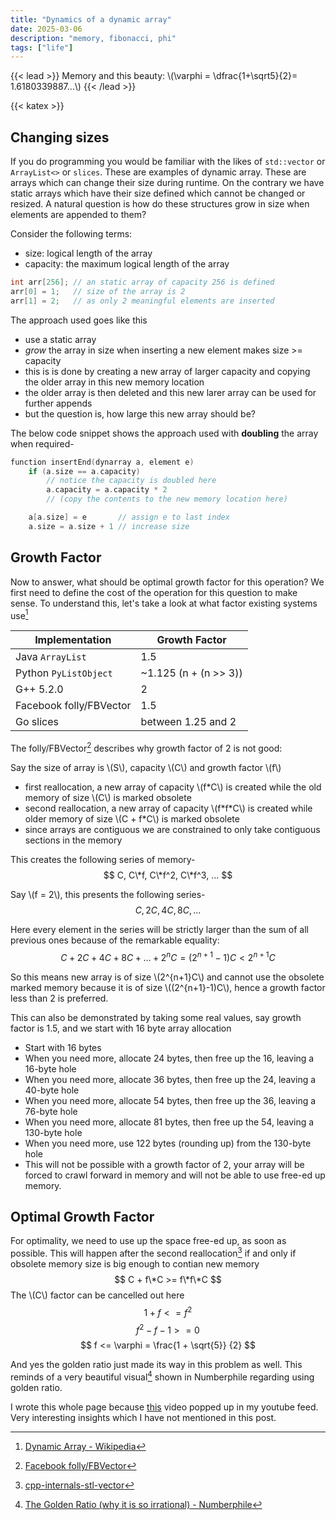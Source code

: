 ```yaml
---
title: "Dynamics of a dynamic array"
date: 2025-03-06
description: "memory, fibonacci, phi"
tags: ["life"]
---
```


{{< lead >}}
Memory and this beauty: \\(\varphi = \dfrac{1+\sqrt5}{2}= 1.6180339887…\\)
{{< /lead >}}

{{< katex >}}

## Changing sizes
If you do programming you would be familiar with the likes of `std::vector` or `ArrayList<>` or `slices`. These are examples of dynamic array.
These are arrays which can change their size during runtime. On the contrary we have static arrays which have their size defined which cannot be changed or resized.
A natural question is how do these structures grow in size when elements are appended to them?

Consider the following terms:
- size: logical length of the array
- capacity: the maximum logical length of the array
```c
int arr[256]; // an static array of capacity 256 is defined
arr[0] = 1;   // size of the array is 2 
arr[1] = 2;   // as only 2 meaningful elements are inserted
```

The approach used goes like this
- use a static array
- *grow* the array in size when inserting a new element makes size >= capacity
- this is is done by creating a new array of larger capacity and copying the older array in this new memory location
- the older array is then deleted and this new larer array can be used for further appends
- but the question is, how large this new array should be?

The below code snippet shows the approach used with **doubling** the array when required-
```c
function insertEnd(dynarray a, element e)
    if (a.size == a.capacity)
        // notice the capacity is doubled here
        a.capacity = a.capacity * 2 
        // (copy the contents to the new memory location here)

    a[a.size] = e       // assign e to last index
    a.size = a.size + 1 // increase size
```

## Growth Factor
Now to answer, what should be optimal growth factor for this operation? We first need to define the cost of the operation for this question to make sense.
To understand this, let's take a look at what factor existing systems use[^1]

| Implementation          | Growth Factor |
| ---                     | ---           |
| Java `ArrayList`        | 1.5 | 
| Python `PyListObject`   | ~1.125 (n + (n >> 3)) | 
| G++ 5.2.0               | 2 | 
| Facebook folly/FBVector | 1.5 | 
| Go slices               | between 1.25 and 2 |

The folly/FBVector[^5] describes why growth factor of 2 is not good:

Say the size of array is \\(S\\), capacity \\(C\\) and growth factor \\(f\\)
- first reallocation, a new array of capacity \\(f\*C\\) is created while the old memory of size \\(C\\) is marked obsolete
- second reallocation, a new array of capacity \\(f\*f\*C\\) is created while older memory of size \\(C + f\*C\\) is marked obsolete
- since arrays are contiguous we are constrained to only take contiguous sections in the memory

This creates the following series of memory-
$$
 C, C\*f, C\*f^2, C\*f^3, ...
$$

Say \\(f = 2\\), this presents the following series-
$$
 C, 2C, 4C, 8C, ...
$$

Here every element in the series will be strictly larger than the sum of all previous ones because of the remarkable equality:
$$
 C + 2C + 4C + 8C + ... + 2^nC = (2^{n+1} - 1)C < 2^{n+1}C
$$

So this means new array is of size \\(2^{n+1}C\\) and cannot use the obsolete marked memory because it is of size \\((2^{n+1}-1)C\\), hence a growth factor less than 2 is preferred.

This can also be demonstrated by taking some real values, say growth factor is 1.5, and we start with 16 byte array allocation
- Start with 16 bytes
- When you need more, allocate 24 bytes, then free up the 16, leaving a 16-byte hole
- When you need more, allocate 36 bytes, then free up the 24, leaving a 40-byte hole
- When you need more, allocate 54 bytes, then free up the 36, leaving a 76-byte hole
- When you need more, allocate 81 bytes, then free up the 54, leaving a 130-byte hole
- When you need more, use 122 bytes (rounding up) from the 130-byte hole
- This will not be possible with a growth factor of 2, your array will be forced to crawl forward in memory and will not be able to use free-ed up memory.

## Optimal Growth Factor
For optimality, we need to use up the space free-ed up, as soon as possible.
This will happen after the second reallocation[^2] if and only if obsolete memory size is big enough to contian new memory
$$
C + f\*C >= f\*f\*C
$$
The \\(C\\) factor can be cancelled out here
$$
1 + f <= f^2
$$
$$
f^2 - f - 1 >= 0
$$
$$
f <= \varphi = \frac{1 + \sqrt{5}} {2}
$$

And yes the golden ratio just made its way in this problem as well. This reminds of a very beautiful visual[^4] shown in Numberphile regarding using golden ratio.

I wrote this whole page because [this](https://www.youtube.com/watch?v=GZPqDvG615k) video popped up in my youtube feed. Very interesting insights which I have not mentioned in this post.


[^1]: [Dynamic Array - Wikipedia](https://en.wikipedia.org/wiki/Dynamic_array)
[^2]: [cpp-internals-stl-vector](https://web.archive.org/web/20150806162750/http://www.gahcep.com/cpp-internals-stl-vector-part-1/)
[^3]: [Why Phi is most irrational - Math Stackexhange](https://math.stackexchange.com/questions/395938/why-is-varphi-called-the-most-irrational-number)
[^4]: [The Golden Ratio (why it is so irrational) - Numberphile](https://www.youtube.com/watch?v=sj8Sg8qnjOg)
[^5]: [Facebook folly/FBVector](https://github.com/facebook/folly/blob/main/folly/docs/FBVector.md)


